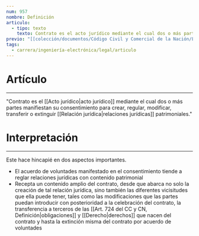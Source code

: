 ```yaml
---
num: 957
nombre: Definición
articulo:
  - tipo: texto
    texto: Contrato es el acto jurídico mediante el cual dos o más partes manifiestan su consentimiento para crear, regular, modificar, transferir o extinguir relaciones jurídicas patrimoniales.
previo: "[[colección/documentos/Código Civil y Comercial de la Nación/Libro Tercero/Título 2/Capítulo 1/Capítulo 1, Disposiciones generales|Capítulo 1, Disposiciones generales]]"
tags:
  - carrera/ingeniería-electrónica/legal/articulo
---
```

# Artículo
---
"Contrato es el [[Acto jurídico|acto jurídico]] mediante el cual dos o más partes manifiestan su consentimiento para crear, regular, modificar, transferir o extinguir [[Relación jurídica|relaciones jurídicas]] patrimoniales."

# Interpretación
---
Este hace hincapié en dos aspectos importantes. 
* El acuerdo de voluntades manifestado en el consentimiento tiende a reglar relaciones jurídicas con contenido patrimonial
* Recepta un contenido amplio del contrato, desde que abarca no solo la creación de tal relación jurídica, sino también las diferentes vicisitudes que ella puede tener, tales como las modificaciones que las partes puedan introducir con posterioridad a la celebración del contrato, la transferencia a terceros de las [[Art. 724 del CC y CN, Definición|obligaciones]] y [[Derecho|derechos]] que nacen del contrato y hasta la extinción misma del contrato por acuerdo de voluntades